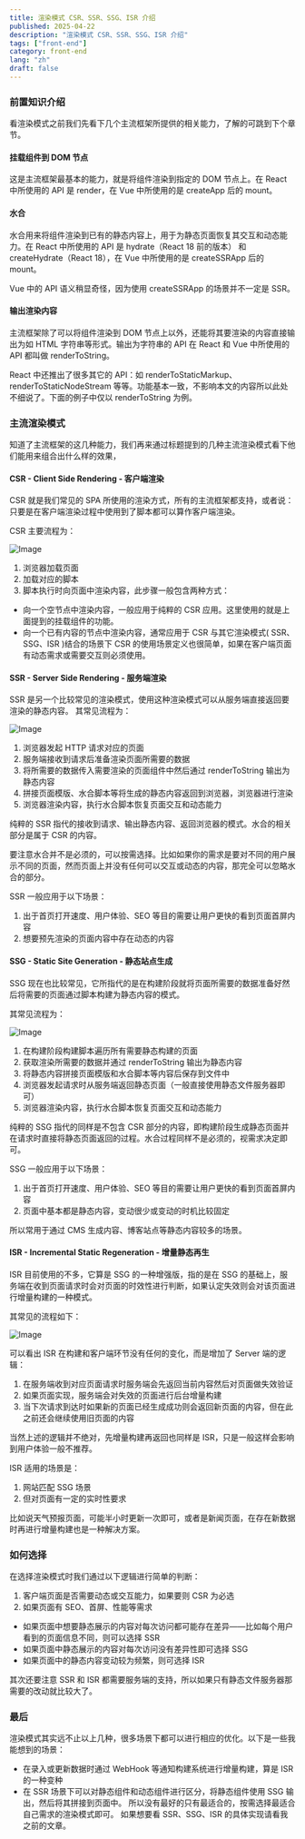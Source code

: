 ```yaml
---
title: 渲染模式 CSR、SSR、SSG、ISR 介绍
published: 2025-04-22
description: "渲染模式 CSR、SSR、SSG、ISR 介绍"
tags: ["front-end"]
category: front-end
lang: "zh"
draft: false
---
```


### 前置知识介绍
看渲染模式之前我们先看下几个主流框架所提供的相关能力，了解的可跳到下个章节。

#### 挂载组件到 DOM 节点
这是主流框架最基本的能力，就是将组件渲染到指定的 DOM 节点上。在 React 中所使用的 API 是 render，在 Vue 中所使用的是 createApp 后的 mount。

#### 水合
水合用来将组件渲染到已有的静态内容上，用于为静态页面恢复其交互和动态能力。在 React 中所使用的 API 是 hydrate（React 18 前的版本） 和 createHydrate（React 18），在 Vue 中所使用的是 createSSRApp 后的 mount。

Vue 中的 API 语义稍显奇怪，因为使用 createSSRApp 的场景并不一定是 SSR。

#### 输出渲染内容

主流框架除了可以将组件渲染到 DOM 节点上以外，还能将其要渲染的内容直接输出为如 HTML 字符串等形式。输出为字符串的 API 在 React 和 Vue 中所使用的 API 都叫做 renderToString。

React 中还推出了很多其它的 API：如 renderToStaticMarkup、 renderToStaticNodeStream 等等。功能基本一致，不影响本文的内容所以此处不细说了。下面的例子中仅以 renderToString 为例。

### 主流渲染模式

知道了主流框架的这几种能力，我们再来通过标题提到的几种主流渲染模式看下他们能用来组合出什么样的效果，

#### CSR - Client Side Rendering - 客户端渲染

CSR 就是我们常见的 SPA 所使用的渲染方式，所有的主流框架都支持，或者说：只要是在客户端渲染过程中使用到了脚本都可以算作客户端渲染。

CSR 主要流程为：

![Image](https://github.com/user-attachments/assets/a3ae6ad9-297d-44d6-a821-e1470866e053)

1. 浏览器加载页面
2. 加载对应的脚本
3. 脚本执行时向页面中渲染内容，此步骤一般包含两种方式：
- 向一个空节点中渲染内容，一般应用于纯粹的 CSR 应用。这里使用的就是上面提到的挂载组件的功能。
- 向一个已有内容的节点中渲染内容，通常应用于 CSR 与其它渲染模式( SSR、SSG、ISR )结合的场景下
CSR 的使用场景定义也很简单，如果在客户端页面有动态需求或需要交互则必须使用。

#### SSR - Server Side Rendering - 服务端渲染

SSR 是另一个比较常见的渲染模式，使用这种渲染模式可以从服务端直接返回要渲染的静态内容。
其常见流程为：

![Image](https://github.com/user-attachments/assets/2193f4b8-d2bf-4d54-9ab5-88c1f04c5531)

1. 浏览器发起 HTTP 请求对应的页面
2. 服务端接收到请求后准备渲染页面所需要的数据
3. 将所需要的数据传入需要渲染的页面组件中然后通过 renderToString 输出为静态内容
4. 拼接页面模版、水合脚本等将生成的静态内容返回到浏览器，浏览器进行渲染
5. 浏览器渲染内容，执行水合脚本恢复页面交互和动态能力

纯粹的 SSR 指代的接收到请求、输出静态内容、返回浏览器的模式。水合的相关部分是属于 CSR 的内容。

要注意水合并不是必须的，可以按需选择。比如如果你的需求是要对不同的用户展示不同的页面，然而页面上并没有任何可以交互或动态的内容，那完全可以忽略水合的部分。

SSR 一般应用于以下场景：

1. 出于首页打开速度、用户体验、SEO 等目的需要让用户更快的看到页面首屏内容
2. 想要预先渲染的页面内容中存在动态的内容

#### SSG - Static Site Generation - 静态站点生成

SSG 现在也比较常见，它所指代的是在构建阶段就将页面所需要的数据准备好然后将需要的页面通过脚本构建为静态内容的模式。

其常见流程为：

![Image](https://github.com/user-attachments/assets/f7a4a554-aa16-453e-bd14-0482bd11f995)

1. 在构建阶段构建脚本遍历所有需要静态构建的页面
2. 获取渲染所需要的数据并通过 renderToString 输出为静态内容
3. 将静态内容拼接页面模版和水合脚本等内容后保存到文件中
4. 浏览器发起请求时从服务端返回静态页面（一般直接使用静态文件服务器即可）
5. 浏览器渲染内容，执行水合脚本恢复页面交互和动态能力

纯粹的 SSG 指代的同样是不包含 CSR 部分的内容，即构建阶段生成静态页面并在请求时直接将静态页面返回的过程。水合过程同样不是必须的，视需求决定即可。

SSG 一般应用于以下场景：

1. 出于首页打开速度、用户体验、SEO 等目的需要让用户更快的看到页面首屏内容
2. 页面中基本都是静态内容，变动很少或变动的时机比较固定

所以常用于通过 CMS 生成内容、博客站点等静态内容较多的场景。

#### ISR - Incremental Static Regeneration - 增量静态再生

ISR 目前使用的不多，它算是 SSG 的一种增强版，指的是在 SSG 的基础上，服务端在收到页面请求时会对页面的时效性进行判断，如果认定失效则会对该页面进行增量构建的一种模式。

其常见的流程如下：

![Image](https://github.com/user-attachments/assets/906da54f-f162-4517-a678-879a454e5f1d)

可以看出 ISR 在构建和客户端环节没有任何的变化，而是增加了 Server 端的逻辑：

1. 在服务端收到对应页面请求时服务端会先返回当前内容然后对页面做失效验证
2. 如果页面实现，服务端会对失效的页面进行后台增量构建
3. 当下次请求到达时如果新的页面已经生成成功则会返回新页面的内容，但在此之前还会继续使用旧页面的内容

当然上述的逻辑并不绝对，先增量构建再返回也同样是 ISR，只是一般这样会影响到用户体验一般不推荐。

ISR 适用的场景是：
1. 网站匹配 SSG 场景
2. 但对页面有一定的实时性要求

比如说天气预报页面，可能半小时更新一次即可，或者是新闻页面，在存在新数据时再进行增量构建也是一种解决方案。

### 如何选择

在选择渲染模式时我们通过以下逻辑进行简单的判断：

1. 客户端页面是否需要动态或交互能力，如果要则 CSR 为必选
2. 如果页面有 SEO、首屏、性能等需求

- 如果页面中想要静态展示的内容对每次访问都可能存在差异——比如每个用户看到的页面信息不同，则可以选择 SSR
- 如果页面中静态展示的内容对每次访问没有差异性即可选择 SSG
- 如果页面中的静态内容变动较为频繁，则可选择 ISR

其次还要注意 SSR 和 ISR 都需要服务端的支持，所以如果只有静态文件服务器那需要的改动就比较大了。

### 最后

渲染模式其实远不止以上几种，很多场景下都可以进行相应的优化。以下是一些我能想到的场景：

- 在录入或更新数据时通过 WebHook 等通知构建系统进行增量构建，算是 ISR 的一种变种
- 在 SSR 场景下可以对静态组件和动态组件进行区分，将静态组件使用 SSG 输出，然后将其拼接到页面中。
所以没有最好的只有最适合的，按需选择最适合自己需求的渲染模式即可。
如果想要看 SSR、SSG、ISR 的具体实现请看我之前的文章。